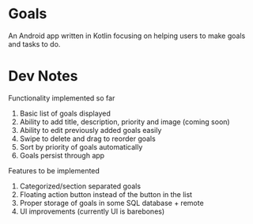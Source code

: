 # Goals

An Android app written in Kotlin focusing on helping users to make goals and tasks to do.

# Dev Notes

Functionality implemented so far

1. Basic list of goals displayed
1. Ability to add title, description, priority and image (coming soon)
1. Ability to edit previously added goals easily
1. Swipe to delete and drag to reorder goals
1. Sort by priority of goals automatically
1. Goals persist through app

Features to be implemented

1. Categorized/section separated goals
1. Floating action button instead of the button in the list
1. Proper storage of goals in some SQL database + remote
1. UI improvements (currently UI is barebones)
